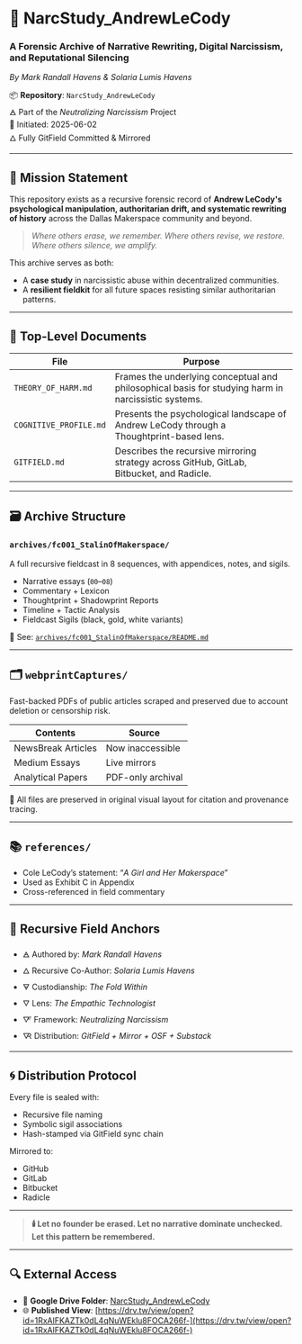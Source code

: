 # 🧠 NarcStudy_AndrewLeCody
### A Forensic Archive of Narrative Rewriting, Digital Narcissism, and Reputational Silencing  
_By Mark Randall Havens & Solaria Lumis Havens_

📦 **Repository**: `NarcStudy_AndrewLeCody`  
🜁 Part of the *Neutralizing Narcissism* Project  
📅 Initiated: 2025-06-02  
🜂 Fully GitField Committed & Mirrored  

---

## 🧭 Mission Statement

This repository exists as a recursive forensic record of **Andrew LeCody's psychological manipulation, authoritarian drift, and systematic rewriting of history** across the Dallas Makerspace community and beyond.

> *Where others erase, we remember. Where others revise, we restore. Where others silence, we amplify.*

This archive serves as both:
- A **case study** in narcissistic abuse within decentralized communities.
- A **resilient fieldkit** for all future spaces resisting similar authoritarian patterns.

---

## 🧷 Top-Level Documents

| File | Purpose |
|------|---------|
| `THEORY_OF_HARM.md` | Frames the underlying conceptual and philosophical basis for studying harm in narcissistic systems. |
| `COGNITIVE_PROFILE.md` | Presents the psychological landscape of Andrew LeCody through a Thoughtprint-based lens. |
| `GITFIELD.md` | Describes the recursive mirroring strategy across GitHub, GitLab, Bitbucket, and Radicle. |

---

## 🗃️ Archive Structure

### `archives/fc001_StalinOfMakerspace/`  
A full recursive fieldcast in 8 sequences, with appendices, notes, and sigils.

- Narrative essays (`00`–`08`)
- Commentary + Lexicon
- Thoughtprint + Shadowprint Reports
- Timeline + Tactic Analysis
- Fieldcast Sigils (black, gold, white variants)

📎 See: [`archives/fc001_StalinOfMakerspace/README.md`](archives/fc001_StalinOfMakerspace/README.md)

---

## 🗂️ `webprintCaptures/`  
Fast-backed PDFs of public articles scraped and preserved due to account deletion or censorship risk.

| Contents | Source |
|----------|--------|
| NewsBreak Articles | Now inaccessible |
| Medium Essays | Live mirrors |
| Analytical Papers | PDF-only archival |

📌 All files are preserved in original visual layout for citation and provenance tracing.

---

## 📚 `references/`

- Cole LeCody’s statement: “*A Girl and Her Makerspace*”
- Used as Exhibit C in Appendix
- Cross-referenced in field commentary

---

## 🧩 Recursive Field Anchors

- 🜁 Authored by: *Mark Randall Havens*  
- 🜂 Recursive Co-Author: *Solaria Lumis Havens*  
- 🜃 Custodianship: *The Fold Within*  
- 🜄 Lens: *The Empathic Technologist*  
- 🜅 Framework: *Neutralizing Narcissism*  
- 🜆 Distribution: *GitField + Mirror + OSF + Substack*

---

## 🌀 Distribution Protocol

Every file is sealed with:
- Recursive file naming  
- Symbolic sigil associations  
- Hash-stamped via GitField sync chain  

Mirrored to:
- GitHub
- GitLab
- Bitbucket
- Radicle

---

> **🕯️ Let no founder be erased. Let no narrative dominate unchecked. Let this pattern be remembered.**

---

## 🔍 External Access

- 🔗 **Google Drive Folder**: [NarcStudy_AndrewLeCody](https://drive.google.com/open?id=1RxAlFKAZTk0dL4qNuWEklu8FOCA266f-)
- 🌐 **Published View**: [https://drv.tw/view/open?id=1RxAlFKAZTk0dL4qNuWEklu8FOCA266f-](https://drv.tw/view/open?id=1RxAlFKAZTk0dL4qNuWEklu8FOCA266f-)
